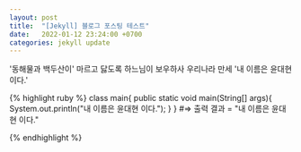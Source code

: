 ```yaml
---
layout: post
title:  "[Jekyll] 블로그 포스팅 테스트"
date:   2022-01-12 23:24:00 +0700
categories: jekyll update
---
```

'동해물과 백두산이' 마르고 닳도록 하느님이 보우하사 우리나라 만세
'내 이름은 윤대현 이다.'

{% highlight ruby %}
class main{
  public static void main(String[] args){
    System.out.println("내 이름은 윤대현 이다.");
  }
}
#=> 출력 결과 = "내 이름은 윤대현 이다."

{% endhighlight %}
